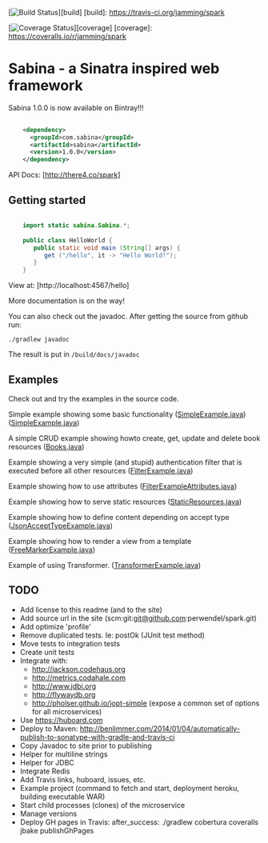 [![Build Status](https://travis-ci.org/jamming/spark.svg?branch=master)][build]
[build]: https://travis-ci.org/jamming/spark

[![Coverage Status](https://img.shields.io/coveralls/jamming/spark.svg)][coverage]
[coverage]: https://coveralls.io/r/jamming/spark

Sabina - a Sinatra inspired web framework
=========================================

Sabina 1.0.0 is now available on Bintray!!!

```xml
    
    <dependency>
      <groupId>com.sabina</groupId>
      <artifactId>sabina</artifactId>
      <version>1.0.0</version>
    </dependency>

```

API Docs: [http://there4.co/spark]


Getting started
---------------

```java

    import static sabina.Sabina.*;
    
    public class HelloWorld {
       public static void main (String[] args) {
          get ("/hello", it -> "Hello World!");
       }
    }

```

View at: [http://localhost:4567/hello]

More documentation is on the way!

You can also check out the javadoc. After getting the source from github run: 

    ./gradlew javadoc

The result is put in `/build/docs/javadoc`


Examples
---------

Check out and try the examples in the source code.

Simple example showing some basic functionality
([SimpleExample.java](tree/master/src/test/java/spark/examples/SimpleExample.java))
([SimpleExample.java](//github.com/jamming/spark/tree/master/src/test/java/spark/examples/SimpleExample.java))

A simple CRUD example showing howto create, get, update and delete book resources
([Books.java](//github.com/jamming/spark/tree/master/src/test/java/spark/examples/Books.java))

Example showing a very simple (and stupid) authentication filter that is executed before all
other resources
([FilterExample.java](//github.com/jamming/spark/tree/master/src/test/java/spark/examples/FilterExample.java))

Example showing how to use attributes
([FilterExampleAttributes.java](//github.com/jamming/spark/tree/master/src/test/java/spark/examples/FilterExampleAttributes.java))

Example showing how to serve static resources
([StaticResources.java](//github.com/jamming/spark/tree/master/src/test/java/spark/examples/StaticResources.java))

Example showing how to define content depending on accept type
([JsonAcceptTypeExample.java](//github.com/jamming/spark/tree/master/src/test/java/spark/examples/JsonAcceptTypeExample.java))

Example showing how to render a view from a template
([FreeMarkerExample.java](//github.com/jamming/spark/tree/master/src/test/java/spark/examples/FreeMarkerExample.java))

Example of using Transformer.
([TransformerExample.java](//github.com/jamming/spark/tree/master/src/test/java/spark/examples/TransformerExample.java))


TODO
----

* Add license to this readme (and to the site)
* Add source url in the site (scm:git:git@github.com:perwendel/spark.git)
* Add optimize 'profile'
* Remove duplicated tests. Ie: postOk (JUnit test method)
* Move tests to integration tests
* Create unit tests
* Integrate with:
  * http://jackson.codehaus.org
  * http://metrics.codahale.com
  * http://www.jdbi.org
  * http://flywaydb.org
  * http://pholser.github.io/jopt-simple (expose a common set of options for all microservices)
* Use https://huboard.com
* Deploy to Maven:
  http://benlimmer.com/2014/01/04/automatically-publish-to-sonatype-with-gradle-and-travis-ci
* Copy Javadoc to site prior to publishing
* Helper for multiline strings
* Helper for JDBC
* Integrate Redis
* Add Travis links, huboard, issues, etc.
* Example project (command to fetch and start, deployment heroku, building executable WAR)
* Start child processes (clones) of the microservice
* Manage versions
* Deploy GH pages in Travis: after_success: ./gradlew cobertura coveralls jbake publishGhPages
